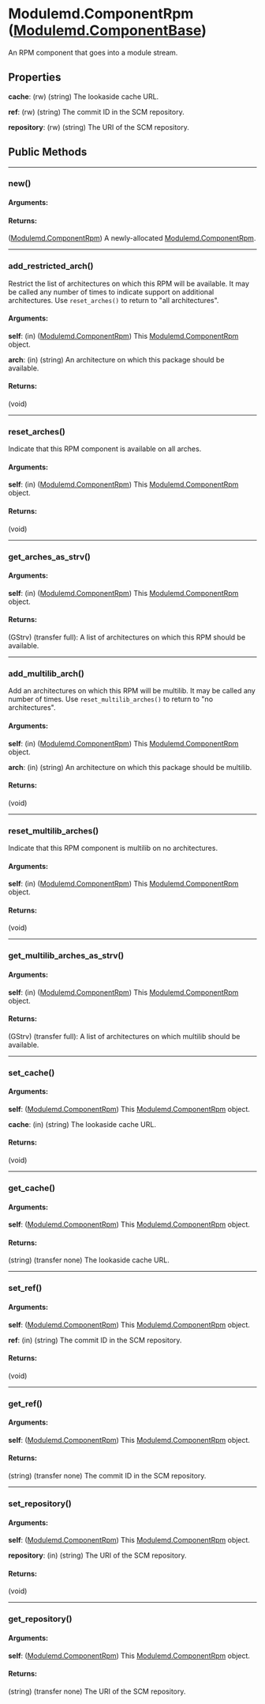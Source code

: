 # Modulemd.ComponentRpm ([Modulemd.ComponentBase](Modulemd.ComponentBase.md))
An RPM component that goes into a module stream.

## Properties
__cache__: (rw) (string) The lookaside cache URL.

__ref__: (rw) (string) The commit ID in the SCM repository.

__repository__: (rw) (string) The URI of the SCM repository.

## Public Methods

---
### new()
#### Arguments:
#### Returns:
([Modulemd.ComponentRpm](Modulemd.ComponentRpm.md)) A newly-allocated [Modulemd.ComponentRpm](Modulemd.ComponentRpm.md).

---
### add_restricted_arch()
Restrict the list of architectures on which this RPM will be available. It may be called any number of times to indicate support on additional architectures. Use `reset_arches()` to return to "all architectures".
#### Arguments:
__self__: (in) ([Modulemd.ComponentRpm](Modulemd.ComponentRpm.md)) This [Modulemd.ComponentRpm](Modulemd.ComponentRpm.md) object.

__arch__: (in) (string) An architecture on which this package should be available.

#### Returns:
(void)

---
### reset_arches()
Indicate that this RPM component is available on all arches.

#### Arguments:
__self__: (in) ([Modulemd.ComponentRpm](Modulemd.ComponentRpm.md)) This [Modulemd.ComponentRpm](Modulemd.ComponentRpm.md) object.

#### Returns:
(void)

---
### get_arches_as_strv()
#### Arguments:
__self__: (in) ([Modulemd.ComponentRpm](Modulemd.ComponentRpm.md)) This [Modulemd.ComponentRpm](Modulemd.ComponentRpm.md) object.

#### Returns:
(GStrv) (transfer full): A list of architectures on which this RPM should be available.

---
### add_multilib_arch()
Add an architectures on which this RPM will be multilib. It may be called any number of times. Use `reset_multilib_arches()` to return to "no architectures".
#### Arguments:
__self__: (in) ([Modulemd.ComponentRpm](Modulemd.ComponentRpm.md)) This [Modulemd.ComponentRpm](Modulemd.ComponentRpm.md) object.

__arch__: (in) (string) An architecture on which this package should be multilib.

#### Returns:
(void)

---
### reset_multilib_arches()
Indicate that this RPM component is multilib on no architectures.

#### Arguments:
__self__: (in) ([Modulemd.ComponentRpm](Modulemd.ComponentRpm.md)) This [Modulemd.ComponentRpm](Modulemd.ComponentRpm.md) object.

#### Returns:
(void)

---
### get_multilib_arches_as_strv()
#### Arguments:
__self__: (in) ([Modulemd.ComponentRpm](Modulemd.ComponentRpm.md)) This [Modulemd.ComponentRpm](Modulemd.ComponentRpm.md) object.

#### Returns:
(GStrv) (transfer full): A list of architectures on which multilib should be available.

---
### set_cache()
#### Arguments:
__self__: ([Modulemd.ComponentRpm](Modulemd.ComponentRpm.md)) This [Modulemd.ComponentRpm](Modulemd.ComponentRpm.md) object.

__cache__: (in) (string) The lookaside cache URL.

#### Returns:
(void)

---
### get_cache()
#### Arguments:
__self__: ([Modulemd.ComponentRpm](Modulemd.ComponentRpm.md)) This [Modulemd.ComponentRpm](Modulemd.ComponentRpm.md) object.

#### Returns:
(string) (transfer none) The lookaside cache URL.

---
### set_ref()
#### Arguments:
__self__: ([Modulemd.ComponentRpm](Modulemd.ComponentRpm.md)) This [Modulemd.ComponentRpm](Modulemd.ComponentRpm.md) object.

__ref__: (in) (string) The commit ID in the SCM repository.

#### Returns:
(void)

---
### get_ref()
#### Arguments:
__self__: ([Modulemd.ComponentRpm](Modulemd.ComponentRpm.md)) This [Modulemd.ComponentRpm](Modulemd.ComponentRpm.md) object.

#### Returns:
(string) (transfer none) The commit ID in the SCM repository.


---
### set_repository()
#### Arguments:
__self__: ([Modulemd.ComponentRpm](Modulemd.ComponentRpm.md)) This [Modulemd.ComponentRpm](Modulemd.ComponentRpm.md) object.

__repository__: (in) (string) The URI of the SCM repository.

#### Returns:
(void)

---
### get_repository()
#### Arguments:
__self__: ([Modulemd.ComponentRpm](Modulemd.ComponentRpm.md)) This [Modulemd.ComponentRpm](Modulemd.ComponentRpm.md) object.

#### Returns:
(string) (transfer none) The URI of the SCM repository.
